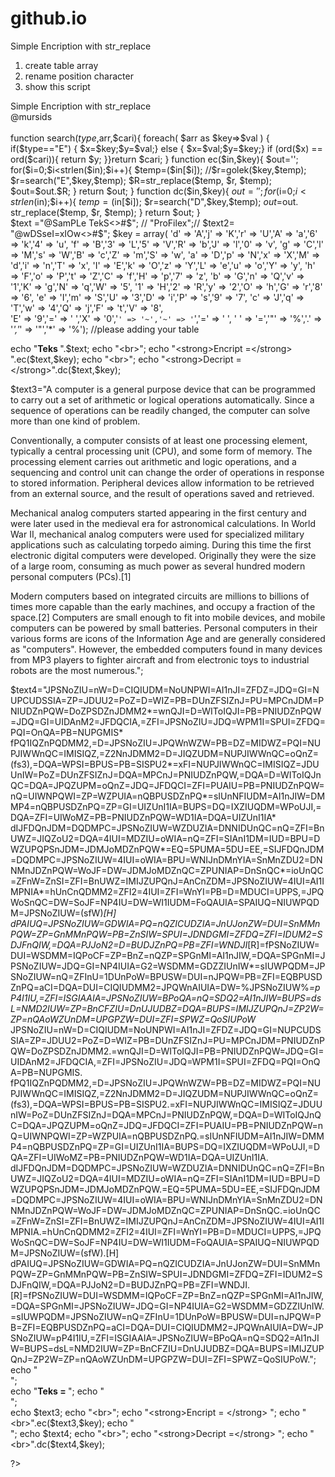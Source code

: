 # github.io
Simple Encription with str_replace

1. create table array 
2. rename position character 
3. show this script
 
<!DOCTYPE html>
<html>
<body>
Simple Encription with str_replace<br>@mursids<br><br>
<?php

function search($type,$arr,$cari){
	foreach( $arr as $key=>$val )
    { if($type=="E") { $x=$key;$y=$val;} else { $x=$val;$y=$key;}
	if (ord($x) == ord($cari)){
		return $y;
}}return $cari;	}
function ec($in,$key){
	$out='';
	for($i=0;$i<strlen($in);$i++){
		$temp=($in[$i]);
		//$r=golek($key,$temp);
		$r=search("E",$key,$temp);
		$R=str_replace($temp, $r, $temp);
		$out=$out.$R; 
	}
	return $out;
	}
function dc($in,$key){
	$out='';
	for($i=0;$i<strlen($in);$i++){
		$temp=($in[$i]);
		$r=search("D",$key,$temp);
		$out=$out. str_replace($temp, $r, $temp);
	}
	return $out;
}		
$text ="@SamPLe TekS<>#$"; // "ProFilex";//
$text2= "@wDSseI=xIOw<>#$";
$key = array(
	'd' => 'A','j' => 'K','r' => 'U','A' => 'a','6' => 'k','4' => 'u',
	'f' => 'B','3' => 'L','5' => 'V','R' => 'b','J' => 'l','0' => 'v',
	'g' => 'C','l' => 'M','s' => 'W','B' => 'c','Z' => 'm','S' => 'w',
	'a' => 'D','p' => 'N','x' => 'X','M' => 'd','i' => 'n','T' => 'x',
	'I' => 'E','k' => 'O','z' => 'Y','L' => 'e','u' => 'o','Y' => 'y',
	'h' => 'F','o' => 'P','t' => 'Z','C' => 'f','H' => 'p','7' => 'z',
	'b' => 'G','n' => 'Q','v' => '1','K' => 'g','N' => 'q','W' => '5',
	'1' => 'H','2' => 'R','y' => '2','O' => 'h','G' => 'r','8' => '6',
	'e' => 'I','m' => 'S','U' => '3','D' => 'i','P' => 's','9' => '7',
	'c' => 'J','q' => 'T','w' => '4','Q' => 'j','F' => 't','V' => '8',	
	'E' => '9','=' => ' ','X' => '0','`' => '~','~' => '`','=' => ' ',
	' ' => '=','"' => '%','.' => '*','*' => '"','*' => '%'); //please adding your table

echo "<strong>Teks </strong>".$text;
echo "<br>";		
echo "<strong>Encript =</strong> ".ec($text,$key);
echo "<br>";
echo "<strong>Decript =</strong>".dc($text,$key);

$text3="A computer is a general purpose device that can be programmed to carry out a set of arithmetic or logical operations automatically. Since a sequence of operations can be readily changed, the computer can solve more than one kind of problem.

Conventionally, a computer consists of at least one processing element, typically a central processing unit (CPU), and some form of memory. The processing element carries out arithmetic and logic operations, and a sequencing and control unit can change the order of operations in response to stored information. Peripheral devices allow information to be retrieved from an external source, and the result of operations saved and retrieved.

Mechanical analog computers started appearing in the first century and were later used in the medieval era for astronomical calculations. In World War II, mechanical analog computers were used for specialized military applications such as calculating torpedo aiming. During this time the first electronic digital computers were developed. Originally they were the size of a large room, consuming as much power as several hundred modern personal computers (PCs).[1]

Modern computers based on integrated circuits are millions to billions of times more capable than the early machines, and occupy a fraction of the space.[2] Computers are small enough to fit into mobile devices, and mobile computers can be powered by small batteries. Personal computers in their various forms are icons of the Information Age and are generally considered as \"computers\". However, the embedded computers found in many devices from MP3 players to fighter aircraft and from electronic toys to industrial robots are the most numerous.";

$text4="JPSNoZIU=nW=D=CIQIUDM=NoUNPWI=AI1nJI=ZFDZ=JDQ=GI=NUPCUDSSIA=ZP=JDUU2=PoZ=D=WIZ=PB=DUnZFSIZnJ=PU=MPCnJDM=PNIUDZnPQW=DoZPSDZnJDMM2*=wnQJI=D=WIToIQJI=PB=PNIUDZnPQW=JDQ=GI=UIDAnM2=JFDQCIA,=ZFI=JPSNoZIU=JDQ=WPM1I=SPUI=ZFDQ=PQI=OnQA=PB=NUPGMIS* fPQ1IQZnPQDMM2,=D=JPSNoZIU=JPQWnWZW=PB=DZ=MIDWZ=PQI=NUPJIWWnQC=IMISIQZ,=Z2NnJDMM2=D=JIQZUDM=NUPJIWWnQC=oQnZ=(fs3),=DQA=WPSI=BPUS=PB=SISPU2*=xFI=NUPJIWWnQC=IMISIQZ=JDUUnIW=PoZ=DUnZFSIZnJ=DQA=MPCnJ=PNIUDZnPQW,=DQA=D=WIToIQJnQC=DQA=JPQZUPM=oQnZ=JDQ=JFDQCI=ZFI=PUAIU=PB=PNIUDZnPQW=nQ=UIWNPQWI=ZP=WZPUIA=nQBPUSDZnPQ*=sIUnNFIUDM=AI1nJIW=DMMP4=nQBPUSDZnPQ=ZP=GI=UIZUnI1IA=BUPS=DQ=IXZIUQDM=WPoUJI,=DQA=ZFI=UIWoMZ=PB=PNIUDZnPQW=WD1IA=DQA=UIZUnI1IA* dIJFDQnJDM=DQDMPC=JPSNoZIUW=WZDUZIA=DNNIDUnQC=nQ=ZFI=BnUWZ=JIQZoU2=DQA=4IUI=MDZIU=oWIA=nQ=ZFI=SIAnI1DM=IUD=BPU=DWZUPQPSnJDM=JDMJoMDZnPQW*=EQ=5PUMA=5DU=EE,=SIJFDQnJDM=DQDMPC=JPSNoZIUW=4IUI=oWIA=BPU=WNIJnDMnYIA=SnMnZDU2=DNNMnJDZnPQW=WoJF=DW=JDMJoMDZnQC=ZPUNIAP=DnSnQC*=ioUnQC=ZFnW=ZnSI=ZFI=BnUWZ=IMIJZUPQnJ=AnCnZDM=JPSNoZIUW=4IUI=AI1IMPNIA*=hUnCnQDMM2=ZFI2=4IUI=ZFI=WnYI=PB=D=MDUCI=UPPS,=JPQWoSnQC=DW=SoJF=NP4IU=DW=WI1IUDM=FoQAUIA=SPAIUQ=NIUWPQDM=JPSNoZIUW=(sfW)*[H] dPAIUQ=JPSNoZIUW=GDWIA=PQ=nQZICUDZIA=JnUJonZW=DUI=SnMMnPQW=ZP=GnMMnPQW=PB=ZnSIW=SPUI=JDNDGMI=ZFDQ=ZFI=IDUM2=SDJFnQIW,=DQA=PJJoN2=D=BUDJZnPQ=PB=ZFI=WNDJI*[R]=fPSNoZIUW=DUI=WSDMM=IQPoCF=ZP=BnZ=nQZP=SPGnMI=AI1nJIW,=DQA=SPGnMI=JPSNoZIUW=JDQ=GI=NP4IUIA=G2=WSDMM=GDZZIUnIW*=sIUWPQDM=JPSNoZIUW=nQ=ZFInU=1DUnPoW=BPUSW=DUI=nJPQW=PB=ZFI=EQBPUSDZnPQ=aCI=DQA=DUI=CIQIUDMM2=JPQWnAIUIA=DW=%JPSNoZIUW%*=pP4I1IU,=ZFI=ISGIAAIA=JPSNoZIUW=BPoQA=nQ=SDQ2=AI1nJIW=BUPS=dsL=NMD2IUW=ZP=BnCFZIU=DnUJUDBZ=DQA=BUPS=IMIJZUPQnJ=ZP2W=ZP=nQAoWZUnDM=UPGPZW=DUI=ZFI=SPWZ=QoSIUPoW*
JPSNoZIU=nW=D=CIQIUDM=NoUNPWI=AI1nJI=ZFDZ=JDQ=GI=NUPCUDSSIA=ZP=JDUU2=PoZ=D=WIZ=PB=DUnZFSIZnJ=PU=MPCnJDM=PNIUDZnPQW=DoZPSDZnJDMM2.=wnQJI=D=WIToIQJI=PB=PNIUDZnPQW=JDQ=GI=UIDAnM2=JFDQCIA,=ZFI=JPSNoZIU=JDQ=WPM1I=SPUI=ZFDQ=PQI=OnQA=PB=NUPGMIS. fPQ1IQZnPQDMM2,=D=JPSNoZIU=JPQWnWZW=PB=DZ=MIDWZ=PQI=NUPJIWWnQC=IMISIQZ,=Z2NnJDMM2=D=JIQZUDM=NUPJIWWnQC=oQnZ=(fs3),=DQA=WPSI=BPUS=PB=SISPU2.=xFI=NUPJIWWnQC=IMISIQZ=JDUUnIW=PoZ=DUnZFSIZnJ=DQA=MPCnJ=PNIUDZnPQW,=DQA=D=WIToIQJnQC=DQA=JPQZUPM=oQnZ=JDQ=JFDQCI=ZFI=PUAIU=PB=PNIUDZnPQW=nQ=UIWNPQWI=ZP=WZPUIA=nQBPUSDZnPQ.=sIUnNFIUDM=AI1nJIW=DMMP4=nQBPUSDZnPQ=ZP=GI=UIZUnI1IA=BUPS=DQ=IXZIUQDM=WPoUJI,=DQA=ZFI=UIWoMZ=PB=PNIUDZnPQW=WD1IA=DQA=UIZUnI1IA. dIJFDQnJDM=DQDMPC=JPSNoZIUW=WZDUZIA=DNNIDUnQC=nQ=ZFI=BnUWZ=JIQZoU2=DQA=4IUI=MDZIU=oWIA=nQ=ZFI=SIAnI1DM=IUD=BPU=DWZUPQPSnJDM=JDMJoMDZnPQW.=EQ=5PUMA=5DU=EE,=SIJFDQnJDM=DQDMPC=JPSNoZIUW=4IUI=oWIA=BPU=WNIJnDMnYIA=SnMnZDU2=DNNMnJDZnPQW=WoJF=DW=JDMJoMDZnQC=ZPUNIAP=DnSnQC.=ioUnQC=ZFnW=ZnSI=ZFI=BnUWZ=IMIJZUPQnJ=AnCnZDM=JPSNoZIUW=4IUI=AI1IMPNIA.=hUnCnQDMM2=ZFI2=4IUI=ZFI=WnYI=PB=D=MDUCI=UPPS,=JPQWoSnQC=DW=SoJF=NP4IU=DW=WI1IUDM=FoQAUIA=SPAIUQ=NIUWPQDM=JPSNoZIUW=(sfW).[H] dPAIUQ=JPSNoZIUW=GDWIA=PQ=nQZICUDZIA=JnUJonZW=DUI=SnMMnPQW=ZP=GnMMnPQW=PB=ZnSIW=SPUI=JDNDGMI=ZFDQ=ZFI=IDUM2=SDJFnQIW,=DQA=PJJoN2=D=BUDJZnPQ=PB=ZFI=WNDJI.[R]=fPSNoZIUW=DUI=WSDMM=IQPoCF=ZP=BnZ=nQZP=SPGnMI=AI1nJIW,=DQA=SPGnMI=JPSNoZIUW=JDQ=GI=NP4IUIA=G2=WSDMM=GDZZIUnIW.=sIUWPQDM=JPSNoZIUW=nQ=ZFInU=1DUnPoW=BPUSW=DUI=nJPQW=PB=ZFI=EQBPUSDZnPQ=aCI=DQA=DUI=CIQIUDMM2=JPQWnAIUIA=DW=JPSNoZIUW=pP4I1IU,=ZFI=ISGIAAIA=JPSNoZIUW=BPoQA=nQ=SDQ2=AI1nJIW=BUPS=dsL=NMD2IUW=ZP=BnCFZIU=DnUJUDBZ=DQA=BUPS=IMIJZUPQnJ=ZP2W=ZP=nQAoWZUnDM=UPGPZW=DUI=ZFI=SPWZ=QoSIUPoW.";
echo "<br>";		
echo "<strong>Teks = </strong>";
echo "<br>";		
echo $text3;
echo "<br>";		
echo "<strong>Encript = </strong>  ";
echo "<br>".ec($text3,$key);
echo "<br>";
echo $text4;
echo "<br>";
echo "<strong>Decript =</strong>   ";
echo "<br>".dc($text4,$key);


?>
</body>
</html>
